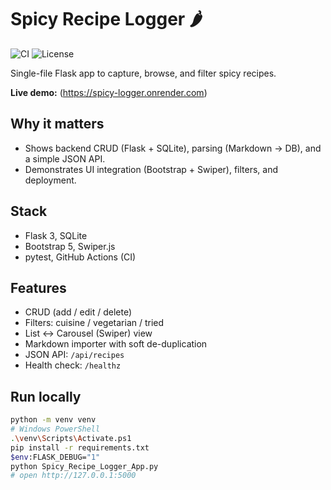 # Spicy Recipe Logger 🌶️

![CI](https://img.shields.io/github/actions/workflow/status/smitch93/spicy_logger/ci.yml?branch=main)
![License](https://img.shields.io/badge/license-MIT-informational)

Single-file Flask app to capture, browse, and filter spicy recipes.

**Live demo:** (https://spicy-logger.onrender.com)

## Why it matters
- Shows backend CRUD (Flask + SQLite), parsing (Markdown → DB), and a simple JSON API.
- Demonstrates UI integration (Bootstrap + Swiper), filters, and deployment.

## Stack
- Flask 3, SQLite
- Bootstrap 5, Swiper.js
- pytest, GitHub Actions (CI)

## Features
- CRUD (add / edit / delete)
- Filters: cuisine / vegetarian / tried
- List ↔ Carousel (Swiper) view
- Markdown importer with soft de-duplication
- JSON API: `/api/recipes`
- Health check: `/healthz`

## Run locally
```bash
python -m venv venv
# Windows PowerShell
.\venv\Scripts\Activate.ps1
pip install -r requirements.txt
$env:FLASK_DEBUG="1"
python Spicy_Recipe_Logger_App.py
# open http://127.0.0.1:5000
